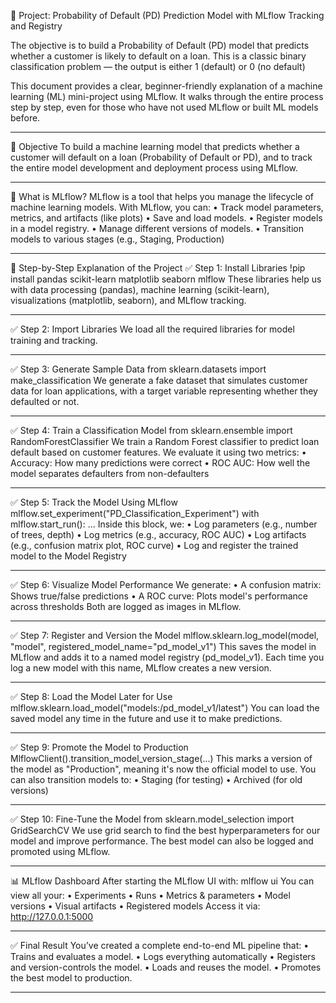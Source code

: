 🧠 Project: Probability of Default (PD) Prediction Model with MLflow Tracking and Registry

The objective is to build a Probability of Default (PD) model that predicts whether a customer is likely to default on a loan. This is a classic binary classification problem — the output is either 1 (default) or 0 (no default)

This document provides a clear, beginner-friendly explanation of a machine learning (ML) mini-project using MLflow. It walks through the entire process step by step, even for those who have not used MLflow or built ML models before.
________________________________________
🎯 Objective
To build a machine learning model that predicts whether a customer will default on a loan (Probability of Default or PD), and to track the entire model development and deployment process using MLflow.
________________________________________
🧰 What is MLflow?
MLflow is a tool that helps you manage the lifecycle of machine learning models. With MLflow, you can:
•	Track model parameters, metrics, and artifacts (like plots)
•	Save and load models.
•	Register models in a model registry.
•	Manage different versions of models.
•	Transition models to various stages (e.g., Staging, Production)
________________________________________
🧱 Step-by-Step Explanation of the Project
✅ Step 1: Install Libraries
!pip install pandas scikit-learn matplotlib seaborn mlflow
These libraries help us with data processing (pandas), machine learning (scikit-learn), visualizations (matplotlib, seaborn), and MLflow tracking.
________________________________________
✅ Step 2: Import Libraries
We load all the required libraries for model training and tracking.
________________________________________
✅ Step 3: Generate Sample Data
from sklearn.datasets import make_classification
We generate a fake dataset that simulates customer data for loan applications, with a target variable representing whether they defaulted or not.
________________________________________
✅ Step 4: Train a Classification Model
from sklearn.ensemble import RandomForestClassifier
We train a Random Forest classifier to predict loan default based on customer features. We evaluate it using two metrics:
•	Accuracy: How many predictions were correct
•	ROC AUC: How well the model separates defaulters from non-defaulters
________________________________________
✅ Step 5: Track the Model Using MLflow
mlflow.set_experiment("PD_Classification_Experiment")
with mlflow.start_run():
    ...
Inside this block, we:
•	Log parameters (e.g., number of trees, depth)
•	Log metrics (e.g., accuracy, ROC AUC)
•	Log artifacts (e.g., confusion matrix plot, ROC curve)
•	Log and register the trained model to the Model Registry
________________________________________
✅ Step 6: Visualize Model Performance
We generate:
•	A confusion matrix: Shows true/false predictions
•	A ROC curve: Plots model's performance across thresholds Both are logged as images in MLflow.
________________________________________
✅ Step 7: Register and Version the Model
mlflow.sklearn.log_model(model, "model", registered_model_name="pd_model_v1")
This saves the model in MLflow and adds it to a named model registry (pd_model_v1). Each time you log a new model with this name, MLflow creates a new version.
________________________________________
✅ Step 8: Load the Model Later for Use
mlflow.sklearn.load_model("models:/pd_model_v1/latest")
You can load the saved model any time in the future and use it to make predictions.
________________________________________
✅ Step 9: Promote the Model to Production
MlflowClient().transition_model_version_stage(...)
This marks a version of the model as "Production", meaning it's now the official model to use. You can also transition models to:
•	Staging (for testing)
•	Archived (for old versions)
________________________________________
✅ Step 10: Fine-Tune the Model
from sklearn.model_selection import GridSearchCV
We use grid search to find the best hyperparameters for our model and improve performance. The best model can also be logged and promoted using MLflow.
________________________________________
📊 MLflow Dashboard
After starting the MLflow UI with:
mlflow ui
You can view all your:
•	Experiments
•	Runs
•	Metrics & parameters
•	Model versions
•	Visual artifacts
•	Registered models
Access it via: http://127.0.0.1:5000
________________________________________
✅ Final Result
You’ve created a complete end-to-end ML pipeline that:
•	Trains and evaluates a model.
•	Logs everything automatically
•	Registers and version-controls the model.
•	Loads and reuses the model.
•	Promotes the best model to production.
________________________________________

